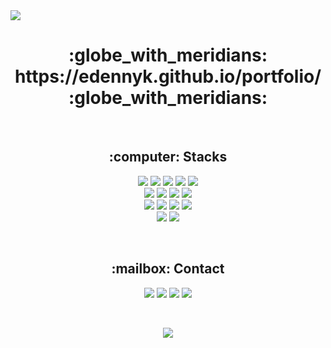 <img src="https://capsule-render.vercel.app/api?type=waving&reversal=true&color=timeGradient&height=180&section=header&text=EDEN%20KIM&desc=Junior%20Front-end%20Developer&descSize=20&fontSize=45&fontAlignY=30&descAlignY=50&animation=twinkling">

<h1 align = 'center'> :globe_with_meridians: https://edennyk.github.io/portfolio/ :globe_with_meridians:</h1><br>
<h2 align = 'center'> :computer: Stacks </h2>
<p align='center'>
<img src="https://img.shields.io/badge/React-61DAFB?style=flat-square&logo=React&logoColor=white"/> 
<img src="https://img.shields.io/badge/JavaScript-F0DB4F?style=flat-square&logo=JavaScript&logoColor=white"/> 
<img src="https://img.shields.io/badge/Java-007396?style=flat-square&logo=Java&logoColor=white"/>
<img src="https://img.shields.io/badge/C%23-239120?style=flat-square&logo=C%20Sharp&logoColor=white"/>
<img src="https://img.shields.io/badge/Python-3776AB?style=flat-square&logo=Python&logoColor=white"/> 
<br>
<img src="https://img.shields.io/badge/HTML5-E34F26?style=flat-square&logo=HTML5&logoColor=white"/> 
<img src="https://img.shields.io/badge/CSS3-1572B6?style=flat-square&logo=CSS3&logoColor=white"/>
<img src="https://img.shields.io/badge/Sass-CC6699?style=flat-square&logo=Sass&logoColor=white"/>
<img src="https://img.shields.io/badge/Bootstrap-7952B3?style=flat-square&logo=Bootstrap&logoColor=white"/>
<br>
<img src="https://img.shields.io/badge/Node.js-339933?style=flat-square&logo=Node.js&logoColor=white"/>
<img src="https://img.shields.io/badge/Express.js-000000?style=flat-square&logo=Express&logoColor=white"/>
<img src="https://img.shields.io/badge/NPM-CB3837?style=flat-square&logo=NPM&logoColor=white"/>
<img src="https://img.shields.io/badge/MongoDB-47A248?style=flat-square&logo=MongoDB&logoColor=white"/> 
<br>
<img src="https://img.shields.io/badge/Git-F05032?style=flat-square&logo=Git&logoColor=white"/>
<img src="https://img.shields.io/badge/WordPress-21759B?style=flat-square&logo=WordPress&logoColor=white"/>
<br>
</p>
<br>
<h2 align='center'>  :mailbox: Contact </h2>
<p align='center'>
<a href="https://www.linkedin.com/in/edennyk" target="_blank"><img src="https://img.shields.io/badge/EdenKim-0A66C2?style=plastic&logo=LinkedIn&logoColor=white"/></a>
<a href="mailto:edennyk@gmail.com" target="_blank"><img src="https://img.shields.io/badge/edennyk@gmail.com-EA4335?style=plastic&logo=Gmail&logoColor=white"/></a>
<a href="https://codepen.io/edennyk" target="_blank"><img src="https://img.shields.io/badge/CodeSandbox-000000?style=plastic&logo=CodeSandbox&logoColor=white"/></a>
<a href="https://codepen.io/edennyk" target="_blank"><img src="https://img.shields.io/badge/CodePen-000000?style=plastic&logo=CodePen&logoColor=white"/></a>
</p>
<br>
<p align='center'>
<img src ="https://hits.seeyoufarm.com/api/count/incr/badge.svg?url=https%3A%2F%2Fgithub.com%2FEdennyk&count_bg=%239DDFD3&title_bg=%23394867&icon=github.svg&icon_color=%23FFF3E2&title=hits&edge_flat=false"/>


